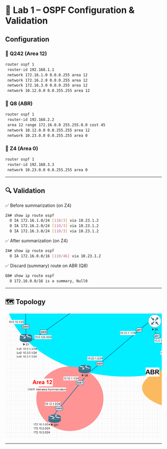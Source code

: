 # 🔹 Lab 1 – OSPF Configuration & Validation
## Configuration
### 🔀 **Q242** (Area 12)
```bash
router ospf 1
 router-id 192.168.1.1
 network 172.16.1.0 0.0.0.255 area 12
 network 172.16.2.0 0.0.0.255 area 12
 network 172.16.3.0 0.0.0.255 area 12
 network 10.12.0.0 0.0.255.255 area 12
```
### 🔀 **Q8** (ABR)

```bash
router ospf 1
 router-id 192.168.2.2
 area 12 range 172.16.0.0 255.255.0.0 cost 45
 network 10.12.0.0 0.0.255.255 area 12
 network 10.23.0.0 0.0.255.255 area 0
```
### 🔀 **Z4** (Area 0)

```bash
router ospf 1
 router-id 192.168.3.3
 network 10.23.0.0 0.0.255.255 area 0
```
-----

## 🔍 Validation

✅ Before summarization (on Z4)
```bash
Z4# show ip route ospf
  O IA 172.16.1.0/24 [110/3] via 10.23.1.2
  O IA 172.16.2.0/24 [110/3] via 10.23.1.2
  O IA 172.16.3.0/24 [110/3] via 10.23.1.2
```
✅ After summarization (on Z4)
```bash
Z4# show ip route ospf
  O IA 172.16.0.0/16 [110/46] via 10.23.1.2
```
✅ Discard (summary) route on ABR (Q8)
```bash
Q8# show ip route ospf
  O 172.16.0.0/16 is a summary, Null0
```

-----

## 🗺️ Topology

![Lab 1 Topology](../Diagrams/OSPF_Interarea_Summarization.png)

-----
